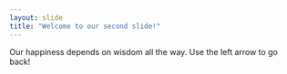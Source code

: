 ```yaml
---
layout: slide
title: "Welcome to our second slide!"
---
```

Our happiness depends on wisdom all the way.
Use the left arrow to go back!
